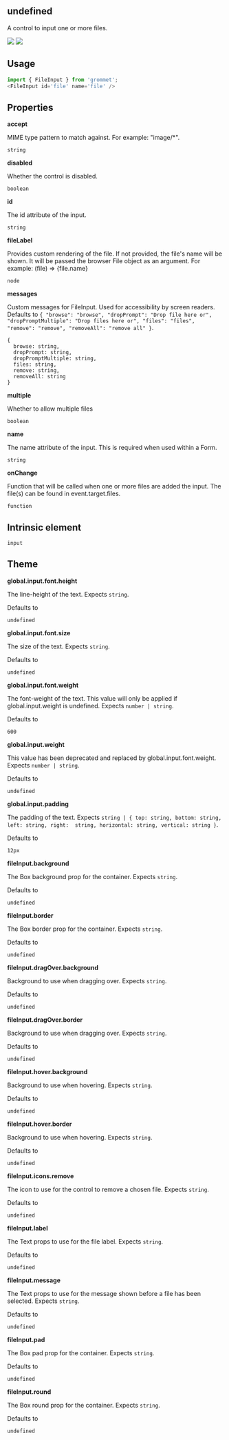 ## undefined
A control to input one or more files.

[![](https://cdn-images-1.medium.com/fit/c/120/120/1*TD1P0HtIH9zF0UEH28zYtw.png)](https://storybook.grommet.io/?selectedKind=FileInput&full=0&addons=0&stories=1&panelRight=0) [![](https://codesandbox.io/static/img/play-codesandbox.svg)](https://codesandbox.io/s/github/grommet/grommet-sandbox?initialpath=/fileinput&module=%2Fsrc%2FFileInput.js)
## Usage

```javascript
import { FileInput } from 'grommet';
<FileInput id='file' name='file' />
```

## Properties

**accept**

MIME type pattern to match against. For example: "image/*".

```
string
```

**disabled**

Whether the control is disabled.

```
boolean
```

**id**

The id attribute of the input.

```
string
```

**fileLabel**

Provides custom rendering of the file. If not provided, the file's
      name will be shown. It will be passed the browser File object as
      an argument. For example: (file) => <Text>{file.name}</Text>

```
node
```

**messages**

Custom messages for FileInput. Used for accessibility by screen
        readers. Defaults to `{
  "browse": "browse",
  "dropPrompt": "Drop file here or",
  "dropPromptMultiple": "Drop files here or",
  "files": "files",
  "remove": "remove",
  "removeAll": "remove all"
}`.

```
{
  browse: string,
  dropPrompt: string,
  dropPromptMultiple: string,
  files: string,
  remove: string,
  removeAll: string
}
```

**multiple**

Whether to allow multiple files

```
boolean
```

**name**

The name attribute of the input. This is required when used within
      a Form.

```
string
```

**onChange**

Function that will be called when one or more files are added the
      input. The file(s) can be found in event.target.files.

```
function
```
  
## Intrinsic element

```
input
```
## Theme
  
**global.input.font.height**

The line-height of the text. Expects `string`.

Defaults to

```
undefined
```

**global.input.font.size**

The size of the text. Expects `string`.

Defaults to

```
undefined
```

**global.input.font.weight**

The font-weight of the text. This value will only be 
      applied if global.input.weight is undefined. Expects `number | string`.

Defaults to

```
600
```

**global.input.weight**

This value has been deprecated and replaced by 
      global.input.font.weight. Expects `number | string`.

Defaults to

```
undefined
```

**global.input.padding**

The padding of the text. Expects `string | { top: string, bottom: string, left: string, right: 
        string, horizontal: string, vertical: string }`.

Defaults to

```
12px
```

**fileInput.background**

The Box background prop for the container. Expects `string`.

Defaults to

```
undefined
```

**fileInput.border**

The Box border prop for the container. Expects `string`.

Defaults to

```
undefined
```

**fileInput.dragOver.background**

Background to use when dragging over. Expects `string`.

Defaults to

```
undefined
```

**fileInput.dragOver.border**

Background to use when dragging over. Expects `string`.

Defaults to

```
undefined
```

**fileInput.hover.background**

Background to use when hovering. Expects `string`.

Defaults to

```
undefined
```

**fileInput.hover.border**

Background to use when hovering. Expects `string`.

Defaults to

```
undefined
```

**fileInput.icons.remove**

The icon to use for the control to remove a chosen file. Expects `string`.

Defaults to

```
undefined
```

**fileInput.label**

The Text props to use for the file label. Expects `string`.

Defaults to

```
undefined
```

**fileInput.message**

The Text props to use for the message shown before a file
      has been selected. Expects `string`.

Defaults to

```
undefined
```

**fileInput.pad**

The Box pad prop for the container. Expects `string`.

Defaults to

```
undefined
```

**fileInput.round**

The Box round prop for the container. Expects `string`.

Defaults to

```
undefined
```
